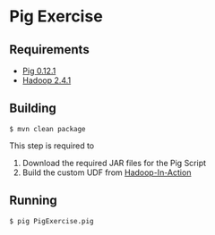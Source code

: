 # Pig Exercise

## Requirements

- [Pig 0.12.1](http://pig.apache.org)
- [Hadoop 2.4.1](http://hadoop.apache.org)

## Building

    $ mvn clean package

This step is required to

1. Download the required JAR files for the Pig Script
2. Build the custom UDF from [Hadoop-In-Action](http://www.manning.com/lam/)

## Running

    $ pig PigExercise.pig
